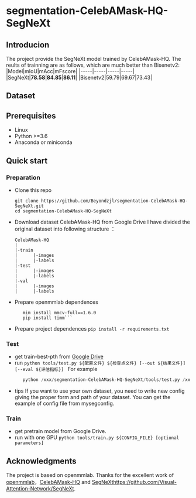 # segmentation-CelebAMask-HQ-SegNeXt
## Introducion
The project provide the SegNeXt model trained by CelebAMask-HQ. 
The reults of trainning are as follows, which are much better than Bisenetv2:
|Model|mIoU|mAcc|mFscore|
|-----|-----|-----|-----|
|SegNeXt|**78.58**|**84.85**|**86.11**|
|Bisenetv2|59.79|69.67|73.43|
## Dataset
## Prerequisites
- Linux
- Python >=3.6
- Anaconda or miniconda
## Quick start
### Preparation
- Clone this repo
  ```
  git clone https://github.com/Beyondzjl/segmentation-CelebAMask-HQ-SegNeXt.git
  cd segmentation-CelebAMask-HQ-SegNeXt
  ```
- Download dataset CelebAMask-HQ from Google Drive
  I have divided the original dataset into following structure ：
  ```
  CelebAMask-HQ
  |
  |-train
  |      |-images
  |      |-labels
  |-test
  |      |-images
  |      |-labels
  |-val
  |      |-images
  |      |-labels
  ```
- Prepare openmmlab dependences
  ```pip install -U openmim
     mim install mmcv-full==1.6.0
     pip install timm```
- Prepare project dependences
  `pip install -r requirements.txt`
### Test
- get train-best-pth from [Google Drive](https://drive.google.com/file/d/1rp5D48-1renqNCQ3LkJAYK5__QVFN_IV/view?usp=drive_link)
- run
  ```python tools/test.py ${配置文件} ${检查点文件} [--out ${结果文件}] [--eval ${评估指标}] ```
  For example
  ```python /xxx/segmentation-CelebAMask-HQ-SegNeXt/tools/test.py /xxx/segmentation-CelebAMask-HQ-SegNeXt/mysegconfig/segnext_CelebAMask_test.py /xxx/segmentation-CelebAMask-HQ-SegNeXt/iter_160000.pth --eval mIoU ## give you the evalution results
     python /xxx/segmentation-CelebAMask-HQ-SegNeXt/tools/test.py /xxx/segmentation-CelebAMask-HQ-SegNeXt/mysegconfig/segnext_CelebAMask_test.py /xxx/segmentation-CelebAMask-HQ-SegNeXt/iter_160000.pth --show-dir <results_path>/xxx.png> --gpu-id 2 ## save the results to the path```
- tips
  If you want to use your own dataset, you need to write new config giving the proper form and path of your dataset. You can get the example of config file from
  mysegconfig.
### Train
- get pretrain model from Google Drive.
- run with one GPU
  `python tools/train.py ${CONFIG_FILE} [optional parameters]`
## Acknowledgments
The project is based on openmmlab. Thanks for the excellent work of [openmmlab](https://github.com/open-mmlab/mmsegmentation/tree/main)，[CelebAMask-HQ](https://github.com/switchablenorms/CelebAMask-HQ) and [SegNeXt](https://github.com/Visual-Attention-Network/SegNeXt)https://github.com/Visual-Attention-Network/SegNeXt.
  

